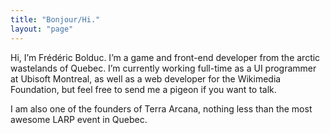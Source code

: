 ```yaml
---
title: "Bonjour/Hi."
layout: "page"
---
```


Hi, I’m Frédéric Bolduc. I’m a game and front-end developer from the arctic wastelands of Quebec. I’m currently working full-time as a UI programmer at Ubisoft Montreal, as well as a web developer for the Wikimedia Foundation, but feel free to send me a pigeon if you want to talk.

I am also one of the founders of Terra Arcana, nothing less than the most awesome LARP event in Quebec.

